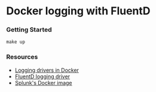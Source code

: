 # Docker logging with FluentD

### Getting Started

```
make up
```

### Resources

- [Logging drivers in Docker](https://docs.docker.com/config/containers/logging/configure/)
- [FluentD logging driver](https://docs.docker.com/config/containers/logging/fluentd/)
- [Splunk's Docker image](https://splunk.github.io/docker-splunk/)

